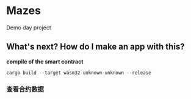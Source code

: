 # Mazes

Demo day project

## What's next? How do I make an app with this?

**compile of the smart contract** 

```
cargo build --target wasm32-unknown-unknown --release
```

[^INFO]: The above command is setting a flag to create a WebAssembly file.`build` `target` `.wasm`

### 查看合约数据

```

```

